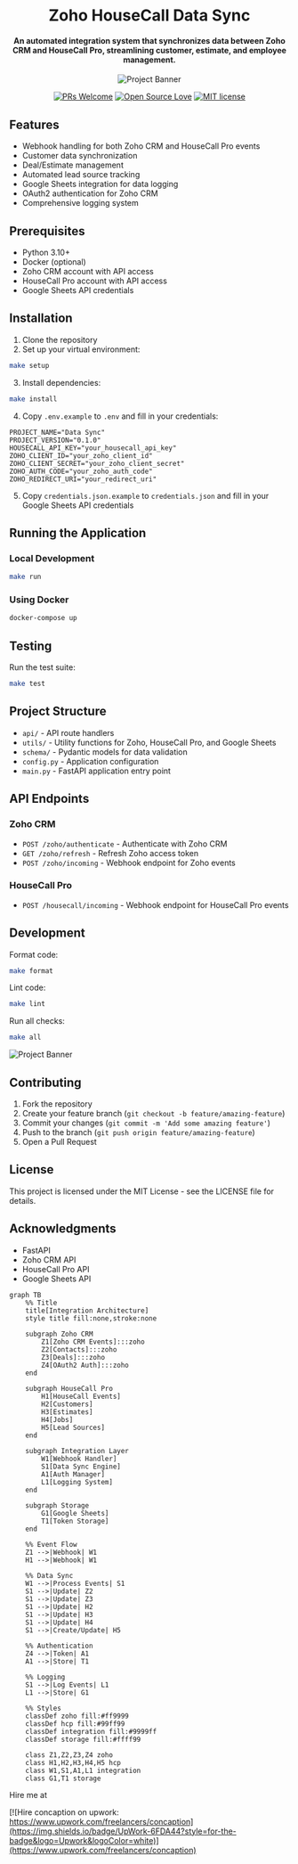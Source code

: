 <div align="center">
<h1>Zoho HouseCall Data Sync</h1>
<h4>An automated integration system that synchronizes data between Zoho CRM and HouseCall Pro, streamlining customer, estimate, and employee management.</h4>

<img src="docs/vscode.png" alt="Project Banner">

[![PRs Welcome](https://img.shields.io/badge/PRs-welcome-brightgreen.svg?style=flat-square)](https://github.com/concaption/zoho-housecall-data-2-ways-sync)
[![Open Source Love](https://badges.frapsoft.com/os/v3/open-source.png?v=103)](https://github.com/concaption/zoho-housecall-data-2-ways-sync)
[![MIT license](https://img.shields.io/badge/License-MIT-blue.svg)](https://github.com/concaption/zoho-housecall-data-2-ways-sync)
</div>

## Features

- Webhook handling for both Zoho CRM and HouseCall Pro events
- Customer data synchronization
- Deal/Estimate management
- Automated lead source tracking
- Google Sheets integration for data logging
- OAuth2 authentication for Zoho CRM
- Comprehensive logging system

## Prerequisites

- Python 3.10+
- Docker (optional)
- Zoho CRM account with API access
- HouseCall Pro account with API access
- Google Sheets API credentials

## Installation

1. Clone the repository
2. Set up your virtual environment:

```bash
make setup
```

3. Install dependencies:

```bash
make install
```

4. Copy `.env.example` to `.env` and fill in your credentials:

```env
PROJECT_NAME="Data Sync"
PROJECT_VERSION="0.1.0"
HOUSECALL_API_KEY="your_housecall_api_key"
ZOHO_CLIENT_ID="your_zoho_client_id"
ZOHO_CLIENT_SECRET="your_zoho_client_secret"
ZOHO_AUTH_CODE="your_zoho_auth_code"
ZOHO_REDIRECT_URI="your_redirect_uri"
```

5. Copy `credentials.json.example` to `credentials.json` and fill in your Google Sheets API credentials

## Running the Application

### Local Development

```bash
make run
```

### Using Docker

```bash
docker-compose up
```

## Testing

Run the test suite:

```bash
make test
```

## Project Structure

- `api/` - API route handlers
- `utils/` - Utility functions for Zoho, HouseCall Pro, and Google Sheets
- `schema/` - Pydantic models for data validation
- `config.py` - Application configuration
- `main.py` - FastAPI application entry point

## API Endpoints

### Zoho CRM

- `POST /zoho/authenticate` - Authenticate with Zoho CRM
- `GET /zoho/refresh` - Refresh Zoho access token
- `POST /zoho/incoming` - Webhook endpoint for Zoho events

### HouseCall Pro

- `POST /housecall/incoming` - Webhook endpoint for HouseCall Pro events

## Development

Format code:
```bash
make format
```

Lint code:
```bash
make lint
```

Run all checks:
```bash
make all
```

<img src="docs/railway.png" alt="Project Banner">

## Contributing

1. Fork the repository
2. Create your feature branch (`git checkout -b feature/amazing-feature`)
3. Commit your changes (`git commit -m 'Add some amazing feature'`)
4. Push to the branch (`git push origin feature/amazing-feature`)
5. Open a Pull Request

## License

This project is licensed under the MIT License - see the LICENSE file for details.

## Acknowledgments

- FastAPI
- Zoho CRM API
- HouseCall Pro API
- Google Sheets API

<!-- Mermaid js diagrma -->

```mermaid
graph TB
    %% Title
    title[Integration Architecture] 
    style title fill:none,stroke:none
    
    subgraph Zoho CRM
        Z1[Zoho CRM Events]:::zoho
        Z2[Contacts]:::zoho
        Z3[Deals]:::zoho
        Z4[OAuth2 Auth]:::zoho
    end

    subgraph HouseCall Pro
        H1[HouseCall Events]
        H2[Customers]
        H3[Estimates]
        H4[Jobs]
        H5[Lead Sources]
    end

    subgraph Integration Layer
        W1[Webhook Handler]
        S1[Data Sync Engine]
        A1[Auth Manager]
        L1[Logging System]
    end

    subgraph Storage
        G1[Google Sheets]
        T1[Token Storage]
    end

    %% Event Flow
    Z1 -->|Webhook| W1
    H1 -->|Webhook| W1
    
    %% Data Sync
    W1 -->|Process Events| S1
    S1 -->|Update| Z2
    S1 -->|Update| Z3
    S1 -->|Update| H2
    S1 -->|Update| H3
    S1 -->|Update| H4
    S1 -->|Create/Update| H5

    %% Authentication
    Z4 -->|Token| A1
    A1 -->|Store| T1
    
    %% Logging
    S1 -->|Log Events| L1
    L1 -->|Store| G1

    %% Styles
    classDef zoho fill:#ff9999
    classDef hcp fill:#99ff99
    classDef integration fill:#9999ff
    classDef storage fill:#ffff99

    class Z1,Z2,Z3,Z4 zoho
    class H1,H2,H3,H4,H5 hcp
    class W1,S1,A1,L1 integration
    class G1,T1 storage
```

Hire me at

[![Hire concaption on upwork: https://www.upwork.com/freelancers/concaption](https://img.shields.io/badge/UpWork-6FDA44?style=for-the-badge&logo=Upwork&logoColor=white)](https://www.upwork.com/freelancers/concaption)
